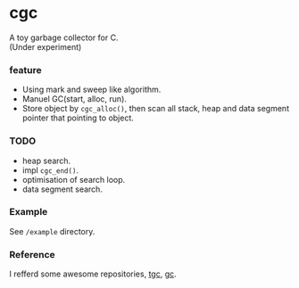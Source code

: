 # cgc
A toy garbage collector for C.  
(Under experiment)

### feature
* Using mark and sweep like algorithm.
* Manuel GC(start, alloc, run).
* Store object by `cgc_alloc()`, then scan all stack, heap and data segment  
pointer that pointing to object.

### TODO
* heap search.
* impl `cgc_end()`.
* optimisation of search loop.
* data segment search.

### Example
See `/example` directory.

### Reference
I refferd some awesome repositories, [tgc](https://github.com/orangeduck/tgc), [gc](https://github.com/mkirchner/gc).
